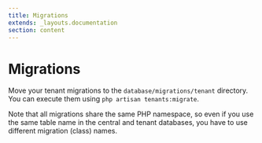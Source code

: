 ```yaml
---
title: Migrations
extends: _layouts.documentation
section: content
---
```


# Migrations

Move your tenant migrations to the `database/migrations/tenant` directory. You can execute them using `php artisan tenants:migrate`.

Note that all migrations share the same PHP namespace, so even if you use the same table name in the central and tenant databases, you have to use different migration (class) names.